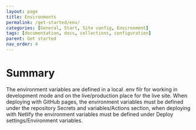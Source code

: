 ```yaml
---
layout: page
title: Environments
permalink: /get-started/env/
categories: [General, Start, Site config, Environment]
tags: [documentation, docs, collections, configuration]
parent: Get started
nav_order: 4
---
```


# Summary
The environment variables are defined in a local .env filr for working in development mode and on the live/production place for the live site. When deploying with GitHub pages, the environment variables must be defined under the repository Secrets and variables/Actions section, when deploying with Netlify the environment variables must be defined under Deploy settings/Environment variables. 
